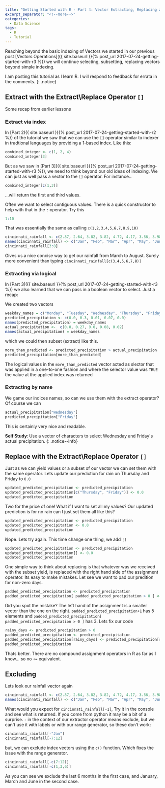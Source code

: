 ```yaml
---
title: "Getting Started with R - Part 4: Vector Extracting, Replacing and Excluding"
excerpt_separator: "<!--more-->"
categories:
  - Data Science
tags:
  - R
  - Tutorial
---
```

Reaching beyond the basic indexing of Vectors we started in our previous post [Vectors Operations]({{ site.baseurl }}{% post_url 2017-07-24-getting-started-with-r3 %}) we will continue selecting, subsetting, replacing vectors beyond simple indexing.
<!--more-->


I am posting this tutorial as I learn R. I will respond to feedback for errata in the comments.
{: .notice}


## Extract with the Extract\Replace Operator `[]`
Some recap from earlier lessons

### Extract via index

In [Part 2({{ site.baseurl }}{% post_url 2017-07-24-getting-started-with-r2 %}) of the tutorial we saw that we can use the `[]` operator similar to indexer in tradtional languages by providing a 1-based index. Like this:
```R
combined_integer <- c(1, 2, 4)
combined_integer[3]
```

But as we saw in [Part 3]({{ site.baseurl }}{% post_url 2017-07-24-getting-started-with-r3 %}), we need to think beyond our old ideas of indexing. We can just as well pass a vector to the `[]` operator. For instance...
```R
combined_integer[c(1,3)]
```
...will return the first and third values.

Often we want to select contiguous values. There is a quick constructor to help with that in the `:` operator. Try this
```R
1:10
```
That was essentially the same as calling `c(1,2,3,4,5,6,7,8,9,10)`

```R
cincinnati_rainfall <- c(2.87, 2.64, 3.82, 3.82, 4.72, 4.17, 3.86, 3.98, 3.11, 2.83, 3.31, 3.11)
names(cincinnati_rainfall) <- c("Jan", "Feb", "Mar", "Apr", "May", "Jun", "Jul", "Aug", "Sep", "Oct", "Nov", "Dec")
cincinnati_rainfall[3:8]
```
Gives us a nice concise way to get our rainfall from March to August. Surely more convenient than typing `cincinnati_rainfall[c(3,4,5,6,7,8)]`

### Extracting via logical
In [Part 3]({{ site.baseurl }}{% post_url 2017-07-24-getting-started-with-r3 %}) we also learned that we can pass in a boolean vector to select. Just a recap:

We created two vectors
```R
weekday_names = c("Monday", "Tuesday", "Wednesday", "Thursday", "Friday")
predicted_precipitation <- c(0.0, 0.3, 0.01, 0.07, 0.0)
names(predicted_precipitation) = weekday_names
actual_precipitation <-  c(0.0, 0.27, 0.0, 0.08, 0.02)
names(actual_precipitation) = weekday_names
```
which we could then subset (extract) like this.
```R
more_than_predicted <- predicted_precipitation > actual_precipitation 
predicted_precipitation[more_than_predicted]
```

The logical values in the `more_than_predicted` vector acted as slector that was applied in a one-to-one fashion and where the selector value was `TRUE` the value at the applied index was returned

### Extracting by name
We game our indices names, so can we use them with the extract operator? Of course we can

```R
actual_precipitation["Wednesday"]
predicted_precipitation["Friday"]
```

This is certainly very nice and readable.

**Self Study**: Use a vector of characters to select Wednesday and Friday's actual precipitation. 
{: .notice--info}

## Replace with the Extract\Replace Operator `[]`

Just as we can yield values or a subset of our vector we can set them with the same operator. Lets update our prediction for rain on Thursday and Friday to `0.0`

```R
updated_predicted_precipitation <- predicted_precipitation
updated_predicted_precipitation[c("Thursday", "Friday")] <- 0.0
updated_predicted_precipitation
```
Two for the price of one! What if I want to set all my values? Our updated prediction is for no rain can I just set them all like this?

```R
updated_predicted_precipitation <- predicted_precipitation
updated_predicted_precipitation <- 0.0
updated_predicted_precipitation
```

Nope. Lets try again. This time change one thing, we add `[]`

```R
updated_predicted_precipitation <- predicted_precipitation
updated_predicted_precipitation[] <- 0.0
updated_predicted_precipitation
```

One simple way to think about replacing is that whatever was we received with the subset yield, is replaced with the right hand side of the assignment operator. Its easy to make mistakes. Let see we want to pad our predition for non-zero days.


```R
padded_predicted_precipitation <- predicted_precipitation
padded_predicted_precipitation[ padded_predicted_precipitation > 0 ] <- padded_predicted_precipitation + 0.5
```

Did you spot the mistake? The left hand of the assignment is a smaller vector than the one on the right. `padded_predicted_precipitation+1` has 5 elements and `padded_predicted_precipitation[ padded_predicted_precipitation > 0 ]` has 3. Lets fix our code

```R
rainy_days <- predicted_precipitation > 0
padded_predicted_precipitation <- predicted_precipitation
padded_predicted_precipitation[rainy_days] <- predicted_precipitation[rainy_days] + 0.05
padded_predicted_precipitation
```
Thats better. There are no compound assignment operators in R as far as I know... so no `+=` equivalent. 

## Excluding
Lets look our rainfall vector again

```R
cincinnati_rainfall <- c(2.87, 2.64, 3.82, 3.82, 4.72, 4.17, 3.86, 3.98, 3.11, 2.83, 3.31, 3.11)
names(cincinnati_rainfall) <- c("Jan", "Feb", "Mar", "Apr", "May", "Jun", "Jul", "Aug", "Sep", "Oct", "Nov", "Dec")
```

What would you expect for `cincinnati_rainfall[-1]`, Try it in the console and see what is returned. If you come from python it may be a bit of a surprise. `-` in the context of our extractor operator means exclude, but we can't use it with labels or with our range generator, so these don't work:

```R
cincinnati_rainfall[-"Jan"]
cincinnati_rainfall[-7:12]
```

but, we can exclude index vectors using the `c()` function. Which fixes the issue with the range generator.

```R
cincinnati_rainfall[-c(7:12)]
cincinnati_rainfall[-c(1,3,6)]
```
As you can see we exclude the last 6 months in the first case, and January, March and June in the second case.
